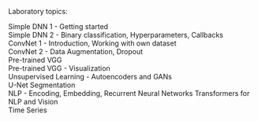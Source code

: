 Laboratory topics:

Simple DNN 1 - Getting started  
Simple DNN 2 - Binary classification, Hyperparameters, Callbacks  
ConvNet 1 - Introduction, Working with own dataset   
ConvNet 2 - Data Augmentation, Dropout   
Pre-trained VGG   
Pre-trained VGG - Visualization  
Unsupervised Learning - Autoencoders and GANs  
U-Net Segmentation   
NLP - Encoding, Embedding, Recurrent Neural Networks 
Transformers for NLP and Vision  
Time Series   
